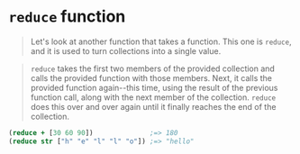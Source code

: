 # `reduce` function


> Let's look at another function that takes a function. This one is
> `reduce`, and it is used to turn collections into a single value.

> `reduce` takes the first two members of the provided collection and
> calls the provided function with those members. Next, it calls the
> provided function again--this time, using the result of the previous
> function call, along with the next member of the collection.
> `reduce` does this over and over again until it finally reaches the
> end of the collection.

```clojure
(reduce + [30 60 90])              ;=> 180
(reduce str ["h" "e" "l" "l" "o"]) ;=> "hello"
```

